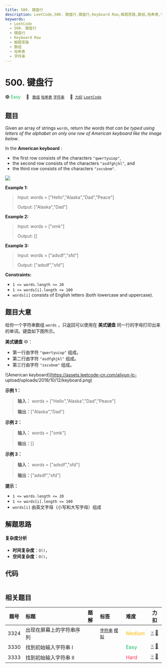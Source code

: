 ```yaml
---
title: 500. 键盘行
description: LeetCode,500. 键盘行,键盘行,Keyboard Row,解题思路,数组,哈希表,字符串
keywords:
  - LeetCode
  - 500. 键盘行
  - 键盘行
  - Keyboard Row
  - 解题思路
  - 数组
  - 哈希表
  - 字符串
---
```


# 500. 键盘行

🟢 <font color=#15bd66>Easy</font>&emsp; 🔖&ensp; [`数组`](/tag/array.md) [`哈希表`](/tag/hash-table.md) [`字符串`](/tag/string.md)&emsp; 🔗&ensp;[`力扣`](https://leetcode.cn/problems/keyboard-row) [`LeetCode`](https://leetcode.com/problems/keyboard-row)

## 题目

Given an array of strings `words`, return _the words that can be typed using
letters of the alphabet on only one row of American keyboard like the image
below_.

In the **American keyboard** :

  * the first row consists of the characters `"qwertyuiop"`,
  * the second row consists of the characters `"asdfghjkl"`, and
  * the third row consists of the characters `"zxcvbnm"`.

![](https://assets.leetcode.com/uploads/2018/10/12/keyboard.png)



**Example 1:**

> Input: words = ["Hello","Alaska","Dad","Peace"]
> 
> Output: ["Alaska","Dad"]

**Example 2:**

> Input: words = ["omk"]
> 
> Output: []

**Example 3:**

> Input: words = ["adsdf","sfd"]
> 
> Output: ["adsdf","sfd"]

**Constraints:**

  * `1 <= words.length <= 20`
  * `1 <= words[i].length <= 100`
  * `words[i]` consists of English letters (both lowercase and uppercase). 


## 题目大意

给你一个字符串数组 `words` ，只返回可以使用在 **美式键盘** 同一行的字母打印出来的单词。键盘如下图所示。

**美式键盘** 中：

  * 第一行由字符 `"qwertyuiop"` 组成。
  * 第二行由字符 `"asdfghjkl"` 组成。
  * 第三行由字符 `"zxcvbnm"` 组成。

![American keyboard](https://assets.leetcode-cn.com/aliyun-lc-
upload/uploads/2018/10/12/keyboard.png)

**示例 1：**

> 
> 
> 
> 
> 
> **输入：** words = ["Hello","Alaska","Dad","Peace"]
> 
> **输出：**["Alaska","Dad"]
> 
> 

**示例 2：**

> 
> 
> 
> 
> 
> **输入：** words = ["omk"]
> 
> **输出：**[]
> 
> 

**示例 3：**

> 
> 
> 
> 
> 
> **输入：** words = ["adsdf","sfd"]
> 
> **输出：**["adsdf","sfd"]
> 
> 

**提示：**

  * `1 <= words.length <= 20`
  * `1 <= words[i].length <= 100`
  * `words[i]` 由英文字母（小写和大写字母）组成


## 解题思路

#### 复杂度分析

- **时间复杂度**：`O()`，
- **空间复杂度**：`O()`，

## 代码

```javascript

```

## 相关题目

<!-- prettier-ignore -->
| 题号 | 标题 | 题解 | 标签 | 难度 | 力扣 |
| :------: | :------ | :------: | :------ | :------ | :------: |
| 3324 | 出现在屏幕上的字符串序列 |  |  [`字符串`](/tag/string.md) [`模拟`](/tag/simulation.md) | <font color=#ffb800>Medium</font> | [🀄️](https://leetcode.cn/problems/find-the-sequence-of-strings-appeared-on-the-screen) [🔗](https://leetcode.com/problems/find-the-sequence-of-strings-appeared-on-the-screen) |
| 3330 | 找到初始输入字符串 I |  |  | <font color=#15bd66>Easy</font> | [🀄️](https://leetcode.cn/problems/find-the-original-typed-string-i) [🔗](https://leetcode.com/problems/find-the-original-typed-string-i) |
| 3333 | 找到初始输入字符串 II |  |  | <font color=#ff334b>Hard</font> | [🀄️](https://leetcode.cn/problems/find-the-original-typed-string-ii) [🔗](https://leetcode.com/problems/find-the-original-typed-string-ii) |